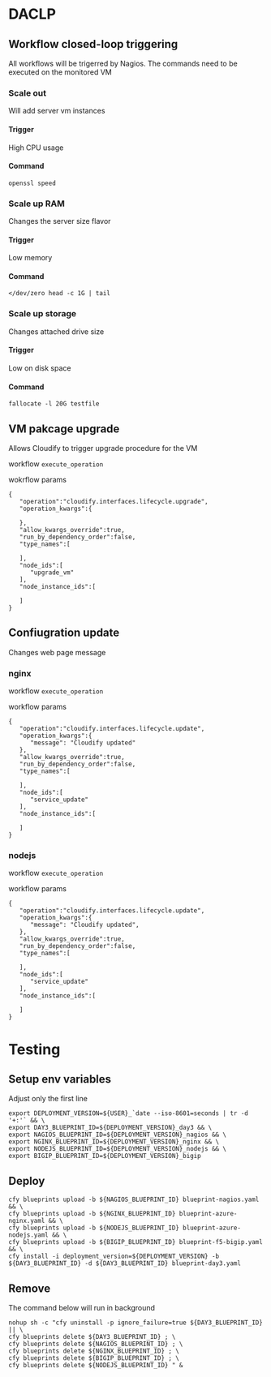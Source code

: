 # DACLP

## Workflow closed-loop triggering
All workflows will be trigerred by Nagios. The commands need to be executed on
the monitored VM
### Scale out
Will add server vm instances
#### Trigger
High CPU usage
#### Command
`openssl speed`

### Scale up RAM
Changes the server size flavor
#### Trigger
Low memory
#### Command
`</dev/zero head -c 1G | tail `

### Scale up storage
Changes attached drive size
#### Trigger
Low on disk space
#### Command
`fallocate -l 20G testfile`


## VM pakcage upgrade
Allows Cloudify to trigger upgrade procedure for the VM

workflow `execute_operation`

wokrflow params
```
{
   "operation":"cloudify.interfaces.lifecycle.upgrade",
   "operation_kwargs":{

   },
   "allow_kwargs_override":true,
   "run_by_dependency_order":false,
   "type_names":[

   ],
   "node_ids":[
      "upgrade_vm"
   ],
   "node_instance_ids":[

   ]
}
```

## Confiugration update
Changes web page message

### nginx
workflow `execute_operation`

workflow params
```
{
   "operation":"cloudify.interfaces.lifecycle.update",
   "operation_kwargs":{
      "message": "Cloudify updated"
   },
   "allow_kwargs_override":true,
   "run_by_dependency_order":false,
   "type_names":[

   ],
   "node_ids":[
      "service_update"
   ],
   "node_instance_ids":[

   ]
}
```

### nodejs
workflow `execute_operation`

workflow params
```
{
   "operation":"cloudify.interfaces.lifecycle.update",
   "operation_kwargs":{
      "message": "Cloudify updated",
   },
   "allow_kwargs_override":true,
   "run_by_dependency_order":false,
   "type_names":[

   ],
   "node_ids":[
      "service_update"
   ],
   "node_instance_ids":[

   ]
}
```

# Testing
## Setup env variables
Adjust only the first line
```
export DEPLOYMENT_VERSION=${USER}_`date --iso-8601=seconds | tr -d '+:'` && \
export DAY3_BLUEPRINT_ID=${DEPLOYMENT_VERSION}_day3 && \
export NAGIOS_BLUEPRINT_ID=${DEPLOYMENT_VERSION}_nagios && \
export NGINX_BLUEPRINT_ID=${DEPLOYMENT_VERSION}_nginx && \
export NODEJS_BLUEPRINT_ID=${DEPLOYMENT_VERSION}_nodejs && \
export BIGIP_BLUEPRINT_ID=${DEPLOYMENT_VERSION}_bigip
```

## Deploy
```
cfy blueprints upload -b ${NAGIOS_BLUEPRINT_ID} blueprint-nagios.yaml && \
cfy blueprints upload -b ${NGINX_BLUEPRINT_ID} blueprint-azure-nginx.yaml && \
cfy blueprints upload -b ${NODEJS_BLUEPRINT_ID} blueprint-azure-nodejs.yaml && \
cfy blueprints upload -b ${BIGIP_BLUEPRINT_ID} blueprint-f5-bigip.yaml && \
cfy install -i deployment_version=${DEPLOYMENT_VERSION} -b ${DAY3_BLUEPRINT_ID} -d ${DAY3_BLUEPRINT_ID} blueprint-day3.yaml
```

## Remove
The command below will run in background 
```
nohup sh -c "cfy uninstall -p ignore_failure=true ${DAY3_BLUEPRINT_ID} || \
cfy blueprints delete ${DAY3_BLUEPRINT_ID} ; \
cfy blueprints delete ${NAGIOS_BLUEPRINT_ID} ; \
cfy blueprints delete ${NGINX_BLUEPRINT_ID} ; \
cfy blueprints delete ${BIGIP_BLUEPRINT_ID} ; \
cfy blueprints delete ${NODEJS_BLUEPRINT_ID} " &
```
